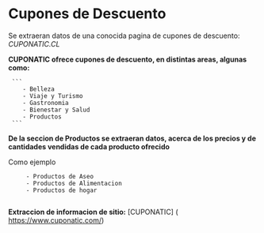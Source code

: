 # Cupones de Descuento

   Se extraeran datos de una conocida pagina de cupones de descuento:  *CUPONATIC.CL*  
   
   **CUPONATIC ofrece cupones de descuento, en distintas areas, algunas como:**
   
     ```
        - Belleza
        - Viaje y Turismo
        - Gastronomia
        - Bienestar y Salud
        - Productos
     ```
     
 
 **De la seccion de Productos se extraeran datos, acerca de los precios y de cantidades vendidas de cada producto ofrecido**
  
  
  Como ejemplo
  ```
       - Productos de Aseo
       - Productos de Alimentacion
       - Productos de hogar
       
  ```
   

  **Extraccion de informacion de sitio:** [CUPONATIC] ( https://www.cuponatic.com/)

